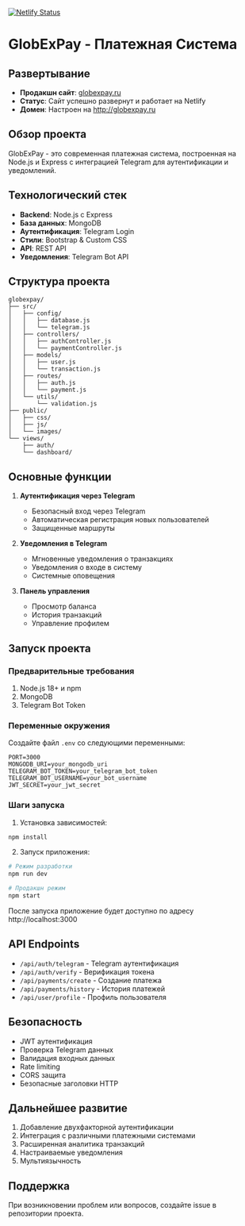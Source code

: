 [![Netlify Status](https://api.netlify.com/api/v1/badges/acd40826-f3d3-47a3-9d69-01a5bd681a15/deploy-status)](https://app.netlify.com/sites/globexpay/deploys)

# GlobExPay - Платежная Система

## Развертывание
- **Продакшн сайт**: [globexpay.ru](http://globexpay.ru)
- **Статус**: Сайт успешно развернут и работает на Netlify
- **Домен**: Настроен на http://globexpay.ru

## Обзор проекта
GlobExPay - это современная платежная система, построенная на Node.js и Express с интеграцией Telegram для аутентификации и уведомлений.

## Технологический стек
- **Backend**: Node.js с Express
- **База данных**: MongoDB
- **Аутентификация**: Telegram Login
- **Стили**: Bootstrap & Custom CSS
- **API**: REST API
- **Уведомления**: Telegram Bot API

## Структура проекта
```
globexpay/
├── src/
│   ├── config/
│   │   ├── database.js
│   │   └── telegram.js
│   ├── controllers/
│   │   ├── authController.js
│   │   └── paymentController.js
│   ├── models/
│   │   ├── user.js
│   │   └── transaction.js
│   ├── routes/
│   │   ├── auth.js
│   │   └── payment.js
│   └── utils/
│       └── validation.js
├── public/
│   ├── css/
│   ├── js/
│   └── images/
└── views/
    ├── auth/
    └── dashboard/
```

## Основные функции
1. **Аутентификация через Telegram**
   - Безопасный вход через Telegram
   - Автоматическая регистрация новых пользователей
   - Защищенные маршруты

2. **Уведомления в Telegram**
   - Мгновенные уведомления о транзакциях
   - Уведомления о входе в систему
   - Системные оповещения

3. **Панель управления**
   - Просмотр баланса
   - История транзакций
   - Управление профилем

## Запуск проекта

### Предварительные требования
1. Node.js 18+ и npm
2. MongoDB
3. Telegram Bot Token

### Переменные окружения
Создайте файл `.env` со следующими переменными:
```env
PORT=3000
MONGODB_URI=your_mongodb_uri
TELEGRAM_BOT_TOKEN=your_telegram_bot_token
TELEGRAM_BOT_USERNAME=your_bot_username
JWT_SECRET=your_jwt_secret
```

### Шаги запуска
1. Установка зависимостей:
```bash
npm install
```

2. Запуск приложения:
```bash
# Режим разработки
npm run dev

# Продакшн режим
npm start
```

После запуска приложение будет доступно по адресу http://localhost:3000

## API Endpoints
- `/api/auth/telegram` - Telegram аутентификация
- `/api/auth/verify` - Верификация токена
- `/api/payments/create` - Создание платежа
- `/api/payments/history` - История платежей
- `/api/user/profile` - Профиль пользователя

## Безопасность
- JWT аутентификация
- Проверка Telegram данных
- Валидация входных данных
- Rate limiting
- CORS защита
- Безопасные заголовки HTTP

## Дальнейшее развитие
1. Добавление двухфакторной аутентификации
2. Интеграция с различными платежными системами
3. Расширенная аналитика транзакций
4. Настраиваемые уведомления
5. Мультиязычность

## Поддержка
При возникновении проблем или вопросов, создайте issue в репозитории проекта.
